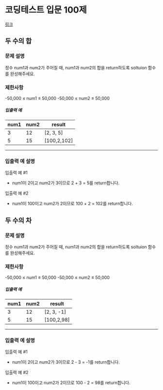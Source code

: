 # 코딩테스트 입문 100제
[링크](https://school.programmers.co.kr/learn/challenges/beginner?order=acceptance_asc) 

## 두 수의 합


### 문제 설명


정수 num1과 num2가 주어질 때, num1과 num2의 합을 return하도록 soltuion 함수를 완성해주세요.

### 제한사항
-50,000 ≤ num1 ≤ 50,000
-50,000 ≤ num2 ≤ 50,000

<h5>입출력 예</h5>
<table class="table">
        <thead><tr>
<th>num1</th>
<th>num2</th>
<th>result</th>
</tr>
</thead>
        <tbody><tr>
<td>3</td>
<td>12</td>
<td>[2, 3, 5]</td>
</tr>
<tr>
<td>5</td>
<td>15</td>
<td>[100,2,102]</td>
</tr>

</tbody>
      </table>
<hr>


### 입출력 예 설명


입출력 예 #1

- num1이 2이고 num2가 3이므로 2 + 3 = 5를 return합니다.

입출력 예 #2

- num1이 100이고 num2가 2이므로 100 + 2 = 102를 return합니다.

## 두 수의 차


### 문제 설명


정수 num1과 num2가 주어질 때, num1과 num2의 합을 return하도록 soltuion 함수를 완성해주세요.

### 제한사항
-50,000 ≤ num1 ≤ 50,000
-50,000 ≤ num2 ≤ 50,000

<h5>입출력 예</h5>
<table class="table">
        <thead><tr>
<th>num1</th>
<th>num2</th>
<th>result</th>
</tr>
</thead>
        <tbody><tr>
<td>3</td>
<td>12</td>
<td>[2, 3, -1]</td>
</tr>
<tr>
<td>5</td>
<td>15</td>
<td>[100,2,98]</td>
</tr>

</tbody>
      </table>
<hr>


### 입출력 예 설명


입출력 예 #1

- num1이 2이고 num2가 3이므로 2 - 3 = -1를 return합니다.

입출력 예 #2

- num1이 100이고 num2가 2이므로 100 - 2 = 98를 return합니다.
